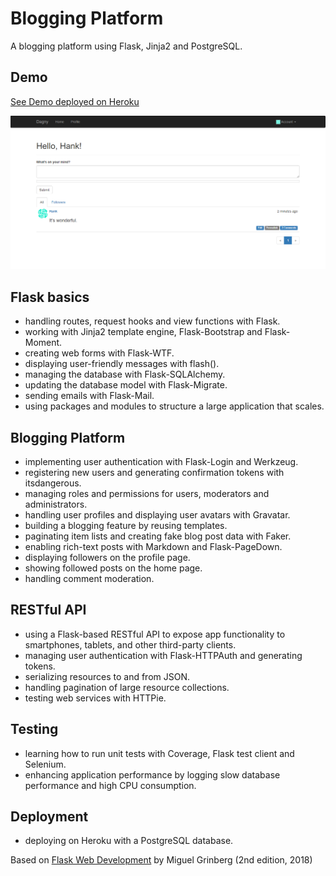 # Blogging Platform

A blogging platform using Flask, Jinja2 and PostgreSQL.

## Demo

[See Demo deployed on Heroku](https://flask-blogging-platform.herokuapp.com/)

<p align="center">
  <a href="https://flask-blogging-platform.herokuapp.com/">
    <img src="screenshot.png" alt="See Demo deployed on Heroku">
  </a>
</p>

## Flask basics

- handling routes, request hooks and view functions with Flask.
- working with Jinja2 template engine, Flask-Bootstrap and Flask-Moment.
- creating web forms with Flask-WTF.
- displaying user-friendly messages with flash().
- managing the database with Flask-SQLAlchemy.
- updating the database model with Flask-Migrate.
- sending emails with Flask-Mail.
- using packages and modules to structure a large application that scales.

## Blogging Platform

- implementing user authentication with Flask-Login and Werkzeug.
- registering new users and generating confirmation tokens with itsdangerous.
- managing roles and permissions for users, moderators and administrators.
- handling user profiles and displaying user avatars with Gravatar.
- building a blogging feature by reusing templates.
- paginating item lists and creating fake blog post data with Faker.
- enabling rich-text posts with Markdown and Flask-PageDown.
- displaying followers on the profile page.
- showing followed posts on the home page.
- handling comment moderation.

## RESTful API

- using a Flask-based RESTful API to expose app functionality to smartphones, tablets, and other third-party clients.
- managing user authentication with Flask-HTTPAuth and generating tokens.
- serializing resources to and from JSON.
- handling pagination of large resource collections.
- testing web services with HTTPie.

## Testing

- learning how to run unit tests with Coverage, Flask test client and Selenium.
- enhancing application performance by logging slow database performance and high CPU consumption.

## Deployment

- deploying on Heroku with a PostgreSQL database.

Based on [Flask Web Development](https://www.amazon.fr/Flask-Web-Development-Developing-Applications/dp/1491991739) by Miguel Grinberg (2nd edition, 2018)
